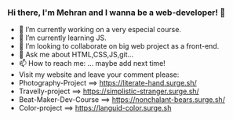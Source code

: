 ### Hi there, I'm Mehran and I wanna be a web-developer! 👋



- 🔭 I’m currently working on a very especial course.
- 🌱 I’m currently learning JS.
- 👯 I’m looking to collaborate on big web project as a front-end.
- 💬 Ask me about HTML,CSS,JS,git...
- 📫 How to reach me: ... maybe add next time!
- Visit my website and leave your comment please:
-   Photography-Project ==> https://literate-hand.surge.sh/
-   Travelly-project ==> https://simplistic-stranger.surge.sh/
-   Beat-Maker-Dev-Course ==> https://nonchalant-bears.surge.sh/
-   Color-project ==> https://languid-color.surge.sh
